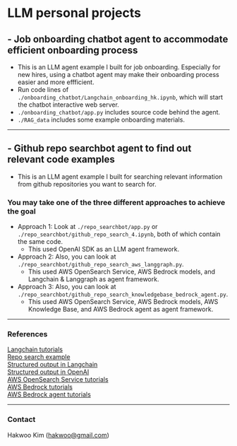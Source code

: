 # LLM personal projects

## - Job onboarding chatbot agent to accommodate efficient onboarding process
- This is an LLM agent example I built for job onboarding. Especially for new hires, using a chatbot agent may make their onboarding process easier and more effficient.  
- Run code lines of  `./onboarding_chatbot/Langchain_onboarding_hk.ipynb`, which will start the chatbot interactive web server.  
- `./onboarding_chatbot/app.py` includes source code behind the agent.  
- `./RAG_data` includes some example onboarding materials.   
---

## - Github repo searchbot agent to find out relevant code examples
- This is an LLM agent example I built for searching relevant information from github repositories you want to search for.  

### You may take one of the three different approaches to achieve the goal  
- Approach 1: Look at `./repo_searchbot/app.py` or `./repo_searchbot/github_repo_search_4.ipynb`, both of which contain the same code.  
    - This used OpenAI SDK as an LLM agent framework.    
- Approach 2: Also, you can look at `./repo_searchbot/github_repo_search_aws_langgraph.py`.  
    - This used AWS OpenSearch Service, AWS Bedrock models, and Langchain & Langgraph as agent framework.  
- Approach 3: Also, you can look at `./repo_searchbot/github_repo_search_knowledgebase_bedrock_agent.py`.  
    - This used AWS OpenSearch Service, AWS Bedrock models, AWS Knowledge Base, and AWS Bedrock agent as agent framework.   

---
### References
[Langchain tutorials](https://python.langchain.com/docs/tutorials/)   
[Repo search example](https://github.com/IIEleven11/Talk2Repo)   
[Structured output in Langchain](https://python.langchain.com/docs/concepts/structured_outputs/)  
[Structured output in OpenAI](https://platform.openai.com/docs/guides/structured-outputs/introduction?api-mode=chat)  
[AWS OpenSearch Service tutorials](https://docs.aws.amazon.com/opensearch-service/latest/developerguide/tutorials.html)  
[AWS Bedrock tutorials](https://docs.aws.amazon.com/bedrock/latest/userguide/getting-started.html)  
[AWS Bedrock agent tutorials](https://aws.amazon.com/awstv/watch/0453c416302/)  

---
### Contact
Hakwoo Kim (hakwoo@gmail.com)  